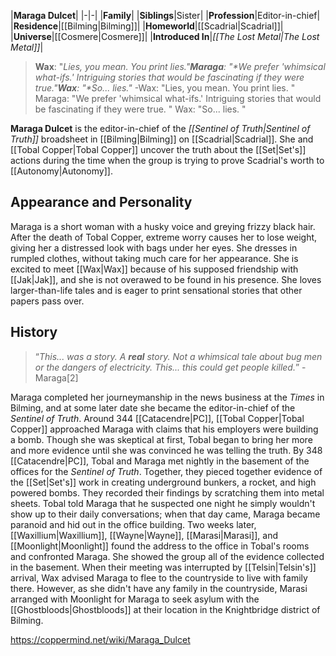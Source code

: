 |**Maraga Dulcet**|
|-|-|
|**Family**|
|**Siblings**|Sister|
|**Profession**|Editor-in-chief|
|**Residence**|[[Bilming\|Bilming]]|
|**Homeworld**|[[Scadrial\|Scadrial]]|
|**Universe**|[[Cosmere\|Cosmere]]|
|**Introduced In**|*[[The Lost Metal\|The Lost Metal]]*|

>**Wax**: "*Lies, you mean. You print lies.**"***Maraga**: "*We prefer 'whimsical what-ifs.' Intriguing stories that would be fascinating if they were true.**"***Wax**: "*So... lies.**"*
\-Wax: "Lies, you mean. You print lies.
"
Maraga: "We prefer 'whimsical what-ifs.' Intriguing stories that would be fascinating if they were true.
"
Wax: "So... lies.
"


**Maraga Dulcet** is the editor-in-chief of the *[[Sentinel of Truth\|Sentinel of Truth]]* broadsheet in [[Bilming\|Bilming]] on [[Scadrial\|Scadrial]]. She and [[Tobal Copper\|Tobal Copper]] uncover the truth about the [[Set\|Set's]] actions during the time when the group is trying to prove Scadrial's worth to [[Autonomy\|Autonomy]].

## Appearance and Personality
Maraga is a short woman with a husky voice and greying frizzy black hair. After the death of Tobal Copper, extreme worry causes her to lose weight, giving her a distressed look with bags under her eyes. She dresses in rumpled clothes, without taking much care for her appearance.
She is excited to meet [[Wax\|Wax]] because of his supposed friendship with [[Jak\|Jak]], and she is not overawed to be found in his presence. She loves larger-than-life tales and is eager to print sensational stories that other papers pass over.

## History
>“*This... was a story. A **real** story. Not a whimsical tale about bug men or the dangers of electricity. This... this could get people killed.*”
\-Maraga[2]

Maraga completed her journeymanship in the news business at the *Times* in Bilming, and at some later date she became the editor-in-chief of the *Sentinel of Truth*. Around 344 [[Catacendre\|PC]], [[Tobal Copper\|Tobal Copper]] approached Maraga with claims that his employers were building a bomb. Though she was skeptical at first, Tobal began to bring her more and more evidence until she was convinced he was telling the truth. By 348 [[Catacendre\|PC]], Tobal and Maraga met nightly in the basement of the offices for the *Sentinel of Truth*. Together, they pieced together evidence of the [[Set\|Set's]] work in creating underground bunkers, a rocket, and high powered bombs. They recorded their findings by scratching them into metal sheets. Tobal told Maraga that he suspected one night he simply wouldn't show up to their daily conversations; when that day came, Maraga became paranoid and hid out in the office building. Two weeks later, [[Waxillium\|Waxillium]], [[Wayne\|Wayne]], [[Marasi\|Marasi]], and [[Moonlight\|Moonlight]] found the address to the office in Tobal's rooms and confronted Maraga. She showed the group all of the evidence collected in the basement.
When their meeting was interrupted by [[Telsin\|Telsin's]] arrival, Wax advised Maraga to flee to the countryside to live with family there. However, as she didn't have any family in the countryside, Marasi arranged with Moonlight for Maraga to seek asylum with the [[Ghostbloods\|Ghostbloods]] at their location in the Knightbridge district of Bilming.



https://coppermind.net/wiki/Maraga_Dulcet